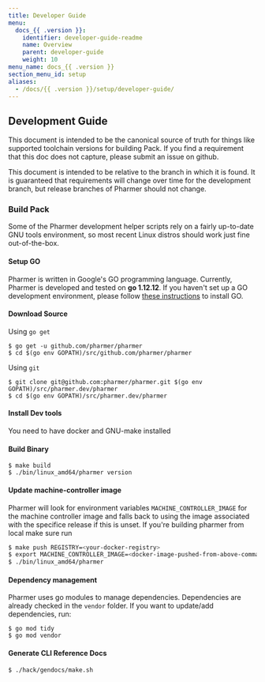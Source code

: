 ```yaml
---
title: Developer Guide
menu:
  docs_{{ .version }}:
    identifier: developer-guide-readme
    name: Overview
    parent: developer-guide
    weight: 10
menu_name: docs_{{ .version }}
section_menu_id: setup
aliases:
  - /docs/{{ .version }}/setup/developer-guide/
---
```


## Development Guide
This document is intended to be the canonical source of truth for things like supported toolchain versions for building Pack.
If you find a requirement that this doc does not capture, please submit an issue on github.

This document is intended to be relative to the branch in which it is found. It is guaranteed that requirements will change over time
for the development branch, but release branches of Pharmer should not change.

### Build Pack
Some of the Pharmer development helper scripts rely on a fairly up-to-date GNU tools environment, so most recent Linux distros should
work just fine out-of-the-box.

#### Setup GO
Pharmer is written in Google's GO programming language. Currently, Pharmer is developed and tested on **go 1.12.12**. If you haven't set up a GO
development environment, please follow [these instructions](https://golang.org/doc/code.html) to install GO.

#### Download Source
Using `go get`

```console
$ go get -u github.com/pharmer/pharmer
$ cd $(go env GOPATH)/src/github.com/pharmer/pharmer
```

Using `git`

```console
$ git clone git@github.com:pharmer/pharmer.git $(go env GOPATH)/src/pharmer.dev/pharmer
$ cd $(go env GOPATH)/src/pharmer.dev/pharmer
```

#### Install Dev tools
You need to have docker and GNU-make installed

#### Build Binary

```console
$ make build
$ ./bin/linux_amd64/pharmer version
```

#### Update machine-controller image

Pharmer will look for environment variables  `MACHINE_CONTROLLER_IMAGE` for the machine controller image and falls back to using the image associated with the specifice release if this is unset. If you're building pharmer from local make sure run

```bash
$ make push REGISTRY=<your-docker-registry>
$ export MACHINE_CONTROLLER_IMAGE=<docker-image-pushed-from-above-command>
$ ./bin/linux_amd64/pharmer
```

#### Dependency management
Pharmer uses go modules to manage dependencies. Dependencies are already checked in the `vendor` folder.
If you want to update/add dependencies, run:

```console
$ go mod tidy
$ go mod vendor
```

#### Generate CLI Reference Docs

```console
$ ./hack/gendocs/make.sh
```
